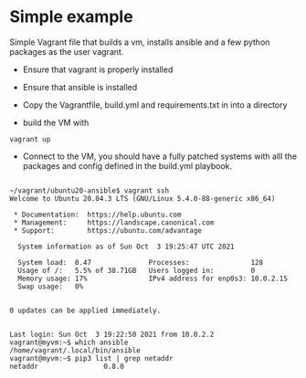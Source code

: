 # Simple example

Simple Vagrant file that builds a vm, installs ansible and a few python
packages as the user vagrant. 

* Ensure that vagrant is properly installed

* Ensure that ansible is installed

* Copy the Vagrantfile, build.yml and requirements.txt in into a directory

* build the VM with

```
vagrant up

```


* Connect to the VM, you should have a fully patched systems with alll the packages
and config defined in the build.yml playbook.



```

~/vagrant/ubuntu20-ansible$ vagrant ssh
Welcome to Ubuntu 20.04.3 LTS (GNU/Linux 5.4.0-88-generic x86_64)

 * Documentation:  https://help.ubuntu.com
 * Management:     https://landscape.canonical.com
 * Support:        https://ubuntu.com/advantage

  System information as of Sun Oct  3 19:25:47 UTC 2021

  System load:  0.47              Processes:               128
  Usage of /:   5.5% of 38.71GB   Users logged in:         0
  Memory usage: 17%               IPv4 address for enp0s3: 10.0.2.15
  Swap usage:   0%


0 updates can be applied immediately.


Last login: Sun Oct  3 19:22:50 2021 from 10.0.2.2
vagrant@myvm:~$ which ansible
/home/vagrant/.local/bin/ansible
vagrant@myvm:~$ pip3 list | grep netaddr
netaddr                0.8.0               


```
